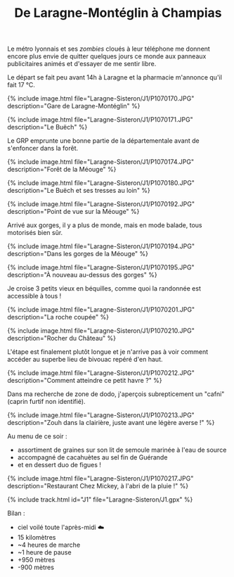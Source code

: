 ﻿---
title: "De Laragne-Montéglin à Champias"
permalink: /Laragne-Sisteron/J1/
sidebar:
  nav: "laragne_sisteron"
enable_tracks: true
---

Le métro lyonnais et ses *zombies* cloués à leur téléphone me donnent encore plus envie de quitter quelques jours ce monde aux panneaux publicitaires animés et d'essayer de me sentir libre.

Le départ se fait peu avant 14h à Laragne et la pharmacie m'annonce qu'il fait 17 °C.

{% include image.html file="Laragne-Sisteron/J1/P1070170.JPG" description="Gare de Laragne-Montéglin" %}

{% include image.html file="Laragne-Sisteron/J1/P1070171.JPG" description="Le Buëch" %}

Le GRP emprunte une bonne partie de la départementale avant de s'enfoncer dans la forêt.

{% include image.html file="Laragne-Sisteron/J1/P1070174.JPG" description="Forêt de la Méouge" %}

{% include image.html file="Laragne-Sisteron/J1/P1070180.JPG" description="Le Buëch et ses tresses au loin" %}

{% include image.html file="Laragne-Sisteron/J1/P1070192.JPG" description="Point de vue sur la Méouge" %}

Arrivé aux gorges, il y a plus de monde, mais en mode balade, tous motorisés bien sûr.

{% include image.html file="Laragne-Sisteron/J1/P1070194.JPG" description="Dans les gorges de la Méouge" %}

{% include image.html file="Laragne-Sisteron/J1/P1070195.JPG" description="À nouveau au-dessus des gorges" %}

Je croise 3 petits vieux en béquilles, comme quoi la randonnée est accessible à tous !

{% include image.html file="Laragne-Sisteron/J1/P1070201.JPG" description="La roche coupée" %}

{% include image.html file="Laragne-Sisteron/J1/P1070210.JPG" description="Rocher du Château" %}

L'étape est finalement plutôt longue et je n'arrive pas à voir comment accéder au superbe lieu de bivouac repéré d'en haut.

{% include image.html file="Laragne-Sisteron/J1/P1070212.JPG" description="Comment atteindre ce petit havre ?" %}

Dans ma recherche de zone de dodo, j'aperçois subrepticement un "cafni" (caprin furtif non identifié).

{% include image.html file="Laragne-Sisteron/J1/P1070213.JPG" description="Zouh dans la clairière, juste avant une légère averse !" %}

Au menu de ce soir :
* assortiment de graines sur son lit de semoule marinée à l'eau de source
* accompagné de cacahuètes au sel fin de Guérande
* et en dessert duo de figues !

{% include image.html file="Laragne-Sisteron/J1/P1070217.JPG" description="Restaurant Chez Mickey, à l'abri de la pluie !" %}

{% include track.html id="J1" file="Laragne-Sisteron/J1.gpx" %}

Bilan :
* ciel voilé toute l'après-midi :cloud:
* 15 kilomètres
* ~4 heures de marche
* ~1 heure de pause
* +950 mètres
* -900 mètres
